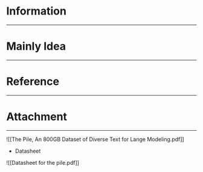 # Information
---


# Mainly Idea
---


# Reference
---


# Attachment
---
![[The Pile, An 800GB Dataset of Diverse Text for Lange Modeling.pdf]]

- Datasheet

![[Datasheet for the pile.pdf]]